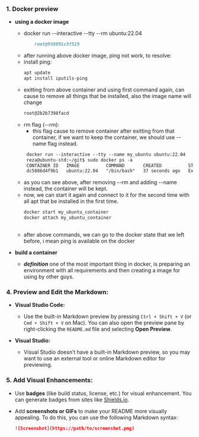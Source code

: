 ### 1. **Docker preview**

- **using a docker image**
  - docker run --interactive --tty --rm ubuntu:22.04
    ```markdown
        root@938091c5f519
  - after running above docker image, ping not work, to resolve: 
  - install ping:
     ```markdown
     apt update
     apt install iputils-ping

  - exitting from above container and using first command again, can cause to remove all things that be installed, also the image name will change
     ```markdown
     root@2b2b7398facd

  - rm flag (--rm):
     - this flag cause to remove container after exitting from that container, if we want to keep the container, we should use --name flag instead.
     ```markdown
      docker run --interactive --tty --name my_ubuntu ubuntu:22.04
      reza@ubuntu-std:~/git$ sudo docker ps -a
      CONTAINER ID   IMAGE          COMMAND       CREATED          STATUS                     PORTS     NAMES
      dc5886d4f9b1   ubuntu:22.04   "/bin/bash"   37 seconds ago   Exited (0) 4 seconds ago             my_ubuntu_container

  - as you can see above, after removing --rm and adding --name instead, the container will be kept. 
  - now, we can start it again and connect to it for the second time with all apt that be installed in the first time.
    ```markdown
    docker start my_ubuntu_container
    docker attach my_ubuntu_container
 
  - after above commands, we can go to the docker state that we left before, i mean ping is available on the docker
 
- **build a container**
  - ***definition***
    one of the most important thing in docker, is preparing an environment with all requirements and then creating a image for using by other guys.



### 4. **Preview and Edit the Markdown:**

- **Visual Studio Code:**
  - Use the built-in Markdown preview by pressing `Ctrl + Shift + V` (or `Cmd + Shift + V` on Mac). You can also open the preview pane by right-clicking the `README.md` file and selecting **Open Preview**.
  
- **Visual Studio:**
  - Visual Studio doesn’t have a built-in Markdown preview, so you may want to use an external tool or online Markdown editor for previewing.

### 5. **Add Visual Enhancements:**

- Use **badges** (like build status, license, etc.) for visual enhancement. You can generate badges from sites like [Shields.io](https://shields.io).
- Add **screenshots or GIFs** to make your README more visually appealing. To do this, you can use the following Markdown syntax:

  ```markdown
  ![Screenshot](https://path/to/screenshot.png)